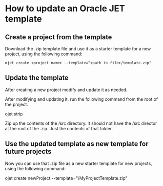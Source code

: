 # How to update an Oracle JET template

## Create a project from the template

Download the .zip template file and use it as a starter template for a new project, using the following command:

`ojet create <project name> --template="<path to file>/template.zip"`

## Update the template

After creating a new project modify and update it as needed.

After modifying and updating it, run the following command from the root of the project.

ojet strip

Zip up the contents of the /src directory. It should not have the /src director at the root of the .zip. Just the contents of that folder.

## Use the updated template as new template for future projects

Now you can use that .zip file as a new starter template for new projects, using the following command:

ojet create newProject --template="<path to file>/MyProjectTemplate.zip"